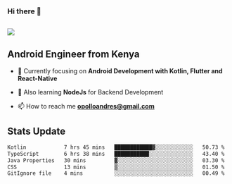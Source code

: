 ### Hi there 👋
<h2 align="left"><img src="https://readme-typing-svg.herokuapp.com?color='blue'&lines=I'm+Andrew+Opollo😊;Welcome+to+my+Github😜"> </h2>

## Android Engineer from Kenya


- 🌱 Currently focusing on **Android Development with Kotlin, Flutter and React-Native**

- 🔭 Also learning **NodeJs** for Backend Development

- 📫 How to reach me **opolloandres@gmail.com**


## Stats Update
<!--START_SECTION:waka-->

```txt
Kotlin            7 hrs 45 mins   ████████████▓░░░░░░░░░░░░   50.73 %
TypeScript        6 hrs 38 mins   ███████████░░░░░░░░░░░░░░   43.40 %
Java Properties   30 mins         ▓░░░░░░░░░░░░░░░░░░░░░░░░   03.30 %
CSS               13 mins         ▒░░░░░░░░░░░░░░░░░░░░░░░░   01.50 %
GitIgnore file    4 mins          ░░░░░░░░░░░░░░░░░░░░░░░░░   00.49 %
```

<!--END_SECTION:waka-->


